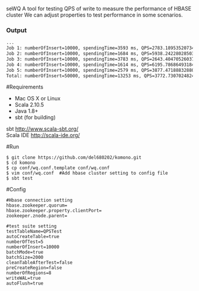 seWQ
A tool for testing QPS of write to measure the performance of HBASE cluster
We can adjust properties to test performance in some scenarios.

### Output

```bash
...
Job 1: numberOfInsert=10000, spendingTime=3593 ms, QPS=2783.1895352073475
Job 2: numberOfInsert=10000, spendingTime=1684 ms, QPS=5938.242280285036
Job 3: numberOfInsert=10000, spendingTime=3783 ms, QPS=2643.4047052603755
Job 4: numberOfInsert=10000, spendingTime=1614 ms, QPS=6195.786864931846
Job 5: numberOfInsert=10000, spendingTime=2579 ms, QPS=3877.471888328809
Total: numberOfInsert=50000, spendingTime=13253 ms, QPS=3772.7307024824568
```



#Requirements

* Mac OS X or Linux
* Scala 2.10.5
* Java 1.8+
* sbt (for building)

sbt http://www.scala-sbt.org/
<br/>
Scala IDE http://scala-ide.org/

#Run

```
$ git clone https://github.com/del680202/komono.git
$ cd komono
$ cp conf/wq.conf.template conf/wq.conf
$ vim conf/wq.conf  #Add hbase cluster setting to config file
$ sbt test
```

#Config

```
#Hbase connection setting
hbase.zookeeper.quorum=
hbase.zookeeper.property.clientPort=
zookeeper.znode.parent=

#test suite setting
testTableName=QPSTest
autoCreateTable=true
numberOfTest=5
numberOfInsert=10000
batchMode=true
batchSize=2000
cleanTableAfterTest=false
preCreateRegion=false
numberOfRegions=8
writeWAL=true
autoFlush=true
```

